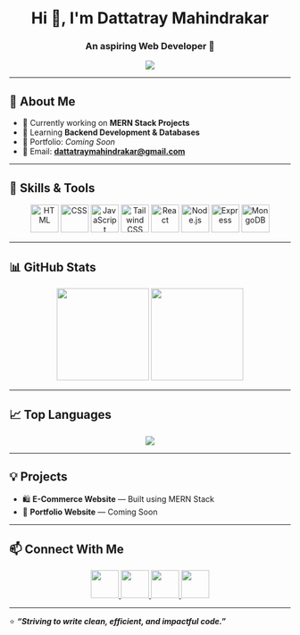 <!-- Banner -->
<h1 align="center">Hi 👋, I'm Dattatray Mahindrakar</h1>
<h3 align="center">An aspiring Web Developer 🚀</h3>

<!-- Typing Animation -->
<p align="center">
  <img src="https://readme-typing-svg.herokuapp.com?size=22&color=00FFFB&lines=Aspiring+Web+Developer;Passionate+about+Frontend+%26+Backend;Learning+Databases+;Building+Real+World+Projects" />
</p>

---

## 🌟 About Me
- 🔭 Currently working on **MERN Stack Projects**
- 🌱 Learning **Backend Development & Databases**
- 📂 Portfolio: *Coming Soon*
- 📧 Email: **dattatraymahindrakar@gmail.com**

---

## 🚀 Skills & Tools
<p align="center">
  <img src="https://skillicons.dev/icons?i=html" width="50" height="50" alt="HTML" />
  <img src="https://skillicons.dev/icons?i=css" width="50" height="50" alt="CSS" />
  <img src="https://skillicons.dev/icons?i=js" width="50" height="50" alt="JavaScript" />
  <img src="https://skillicons.dev/icons?i=tailwind" width="50" height="50" alt="Tailwind CSS" />
  <img src="https://skillicons.dev/icons?i=react" width="50" height="50" alt="React" />
  <img src="https://skillicons.dev/icons?i=nodejs" width="50" height="50" alt="Node.js" />
  <img src="https://skillicons.dev/icons?i=express" width="50" height="50" alt="Express" />
  <img src="https://skillicons.dev/icons?i=mongodb" width="50" height="50" alt="MongoDB" />
</p>

---

## 📊 GitHub Stats
<p align="center">
  <img src="https://github-readme-stats.vercel.app/api?username=Dattatray8&show_icons=true&theme=radical" height="165" />
  <img src="https://github-readme-streak-stats.herokuapp.com/?user=Dattatray8&theme=radical" height="165" />
</p>

---

## 📈 Top Languages
<p align="center">
  <img src="https://github-readme-stats.vercel.app/api/top-langs/?username=Dattatray8&theme=radical&layout=compact" />
</p>

---

## 💡 Projects
- 🛍 **E-Commerce Website** — Built using MERN Stack
- 📂 **Portfolio Website** — Coming Soon

---

## 📫 Connect With Me
<p align="center">
  <a href="https://www.linkedin.com/in/dattatray-mahindrakar/" target="_blank">
    <img src="https://skillicons.dev/icons?i=linkedin" width="50" height="50" />
  </a>
  <a href="https://x.com/iamdattatray8" target="_blank">
    <img src="https://cdn.jsdelivr.net/gh/devicons/devicon/icons/twitter/twitter-original.svg" width="50" height="50" />
  </a>
  <a href="mailto:dattatraymahindrakar@gmail.com">
    <img src="https://skillicons.dev/icons?i=gmail" width="50" height="50" />
  </a>
  <a href="https://github.com/Dattatray8" target="_blank">
    <img src="https://skillicons.dev/icons?i=github" width="50" height="50" />
  </a>
</p>

---

⭐ **_“Striving to write clean, efficient, and impactful code.”_**
